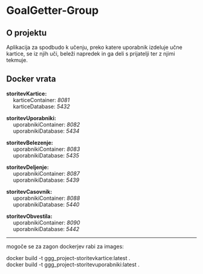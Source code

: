 # GoalGetter-Group

## O projektu
Aplikacija za spodbudo k učenju, preko katere uporabnik izdeluje učne kartice,
se iz njih uči, beleži napredek in ga deli s prijatelji ter z njimi tekmuje. 


## Docker vrata
**storitevKartice:** \
&emsp; karticeContainer: *8081* \
&emsp; karticeDatabase: *5432*

**storitevUporabniki:** \
&emsp; uporabnikiContainer: *8082* \
&emsp; uporabnikiDatabase: *5434*

**storitevBelezenje:** \
&emsp; uporabnikiContainer: *8083* \
&emsp; uporabnikiDatabase: *5435*

**storitevDeljenje:** \
&emsp; uporabnikiContainer: *8087* \
&emsp; uporabnikiDatabase: *5439*

**storitevCasovnik:** \
&emsp; uporabnikiContainer: *8088* \
&emsp; uporabnikiDatabase: *5440*

**storitevObvestila:** \
&emsp; uporabnikiContainer: *8090* \
&emsp; uporabnikiDatabase: *5442*

---
mogoče se za zagon dockerjev rabi za images:

docker build -t ggg_project-storitevkartice:latest . \
docker build -t ggg_project-storitevuporabniki:latest .
